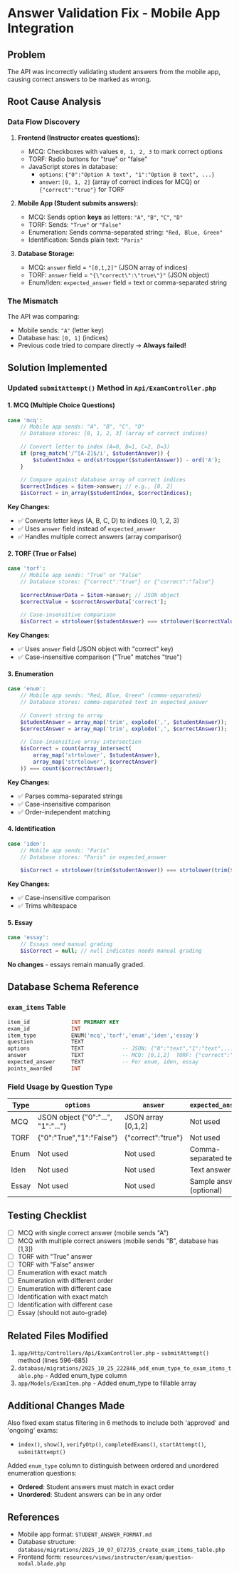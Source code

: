 # Answer Validation Fix - Mobile App Integration

## Problem
The API was incorrectly validating student answers from the mobile app, causing correct answers to be marked as wrong.

## Root Cause Analysis

### Data Flow Discovery
1. **Frontend (Instructor creates questions):**
   - MCQ: Checkboxes with values `0, 1, 2, 3` to mark correct options
   - TORF: Radio buttons for "true" or "false"
   - JavaScript stores in database:
     - `options`: `{"0":"Option A text", "1":"Option B text", ...}`
     - `answer`: `[0, 1, 2]` (array of correct indices for MCQ) or `{"correct":"true"}` for TORF

2. **Mobile App (Student submits answers):**
   - MCQ: Sends option **keys** as letters: `"A"`, `"B"`, `"C"`, `"D"`
   - TORF: Sends: `"True"` or `"False"`
   - Enumeration: Sends comma-separated string: `"Red, Blue, Green"`
   - Identification: Sends plain text: `"Paris"`

3. **Database Storage:**
   - MCQ: `answer` field = `"[0,1,2]"` (JSON array of indices)
   - TORF: `answer` field = `"{\"correct\":\"true\"}"` (JSON object)
   - Enum/Iden: `expected_answer` field = text or comma-separated string

### The Mismatch
The API was comparing:
- Mobile sends: `"A"` (letter key)
- Database has: `[0, 1]` (indices)
- Previous code tried to compare directly → **Always failed!**

## Solution Implemented

### Updated `submitAttempt()` Method in `Api/ExamController.php`

#### 1. MCQ (Multiple Choice Questions)
```php
case 'mcq':
    // Mobile app sends: "A", "B", "C", "D"
    // Database stores: [0, 1, 2, 3] (array of correct indices)
    
    // Convert letter to index (A=0, B=1, C=2, D=3)
    if (preg_match('/^[A-Z]$/i', $studentAnswer)) {
        $studentIndex = ord(strtoupper($studentAnswer)) - ord('A');
    }
    
    // Compare against database array of correct indices
    $correctIndices = $item->answer; // e.g., [0, 2]
    $isCorrect = in_array($studentIndex, $correctIndices);
```

**Key Changes:**
- ✅ Converts letter keys (A, B, C, D) to indices (0, 1, 2, 3)
- ✅ Uses `answer` field instead of `expected_answer`
- ✅ Handles multiple correct answers (array comparison)

#### 2. TORF (True or False)
```php
case 'torf':
    // Mobile app sends: "True" or "False"
    // Database stores: {"correct":"true"} or {"correct":"false"}
    
    $correctAnswerData = $item->answer; // JSON object
    $correctValue = $correctAnswerData['correct'];
    
    // Case-insensitive comparison
    $isCorrect = strtolower($studentAnswer) === strtolower($correctValue);
```

**Key Changes:**
- ✅ Uses `answer` field (JSON object with "correct" key)
- ✅ Case-insensitive comparison ("True" matches "true")

#### 3. Enumeration
```php
case 'enum':
    // Mobile app sends: "Red, Blue, Green" (comma-separated)
    // Database stores: comma-separated text in expected_answer
    
    // Convert string to array
    $studentAnswer = array_map('trim', explode(',', $studentAnswer));
    $correctAnswer = array_map('trim', explode(',', $correctAnswer));
    
    // Case-insensitive array intersection
    $isCorrect = count(array_intersect(
        array_map('strtolower', $studentAnswer),
        array_map('strtolower', $correctAnswer)
    )) === count($correctAnswer);
```

**Key Changes:**
- ✅ Parses comma-separated strings
- ✅ Case-insensitive comparison
- ✅ Order-independent matching

#### 4. Identification
```php
case 'iden':
    // Mobile app sends: "Paris"
    // Database stores: "Paris" in expected_answer
    
    $isCorrect = strtolower(trim($studentAnswer)) === strtolower(trim($correctAnswer));
```

**Key Changes:**
- ✅ Case-insensitive comparison
- ✅ Trims whitespace

#### 5. Essay
```php
case 'essay':
    // Essays need manual grading
    $isCorrect = null; // null indicates needs manual grading
```

**No changes** - essays remain manually graded.

## Database Schema Reference

### `exam_items` Table
```sql
item_id             INT PRIMARY KEY
exam_id             INT
item_type           ENUM('mcq','torf','enum','iden','essay')
question            TEXT
options             TEXT            -- JSON: {"0":"text","1":"text",...}
answer              TEXT            -- MCQ: [0,1,2]  TORF: {"correct":"true"}
expected_answer     TEXT            -- For enum, iden, essay
points_awarded      INT
```

### Field Usage by Question Type
| Type | `options` | `answer` | `expected_answer` |
|------|-----------|----------|-------------------|
| MCQ  | JSON object {"0":"...", "1":"..."} | JSON array [0,1,2] | Not used |
| TORF | {"0":"True","1":"False"} | {"correct":"true"} | Not used |
| Enum | Not used | Not used | Comma-separated text |
| Iden | Not used | Not used | Text answer |
| Essay | Not used | Not used | Sample answer (optional) |

## Testing Checklist

- [ ] MCQ with single correct answer (mobile sends "A")
- [ ] MCQ with multiple correct answers (mobile sends "B", database has [1,3])
- [ ] TORF with "True" answer
- [ ] TORF with "False" answer
- [ ] Enumeration with exact match
- [ ] Enumeration with different order
- [ ] Enumeration with different case
- [ ] Identification with exact match
- [ ] Identification with different case
- [ ] Essay (should not auto-grade)

## Related Files Modified
1. `app/Http/Controllers/Api/ExamController.php` - `submitAttempt()` method (lines 596-685)
2. `database/migrations/2025_10_25_222846_add_enum_type_to_exam_items_table.php` - Added enum_type column
3. `app/Models/ExamItem.php` - Added enum_type to fillable array

## Additional Changes Made
Also fixed exam status filtering in 6 methods to include both 'approved' and 'ongoing' exams:
- `index()`, `show()`, `verifyOtp()`, `completedExams()`, `startAttempt()`, `submitAttempt()`

Added `enum_type` column to distinguish between ordered and unordered enumeration questions:
- **Ordered**: Student answers must match in exact order
- **Unordered**: Student answers can be in any order

## References
- Mobile app format: `STUDENT_ANSWER_FORMAT.md`
- Database structure: `database/migrations/2025_10_07_072735_create_exam_items_table.php`
- Frontend form: `resources/views/instructor/exam/question-modal.blade.php`
